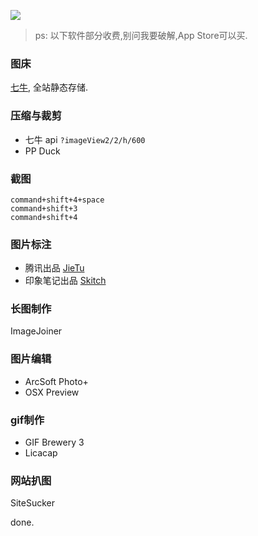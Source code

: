 
![](http://7xqjx7.com1.z0.glb.clouddn.com/image/imageholder.png?imageView2/2/h/300) 

> ps: 以下软件部分收费,别问我要破解,App Store可以买. 

### 图床 

[七牛](http://www.qiniu.com), 全站静态存储.  

### 压缩与裁剪 

- 七牛 api `?imageView2/2/h/600`
- PP Duck  

### 截图 

```
command+shift+4+space
command+shift+3
command+shift+4
``` 

### 图片标注 

- 腾讯出品 [JieTu](https://itunes.apple.com/cn/app/jie-tu-jietu/id1059334054?l=en&mt=12)
- 印象笔记出品 [Skitch](http://skitch.com)  

### 长图制作 

ImageJoiner 

### 图片编辑 

- ArcSoft Photo+
- OSX Preview 

### gif制作 

- GIF Brewery 3
- Licacap 

### 网站扒图 

SiteSucker


done. 



